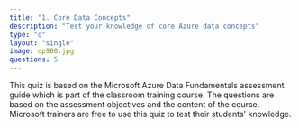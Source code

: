 ```yaml
---
title: "1. Core Data Concepts"
description: "Test your knowledge of core Azure data concepts"
type: "q"
layout: "single"
image: dp900.jpg
questions: 5
---
```

This quiz is based on the Microsoft Azure Data Fundamentals assessment guide which is part of the classroom training course. The questions are based on the assessment objectives and the content of the course. Microsoft trainers are free to use this quiz to test their students' knowledge.
